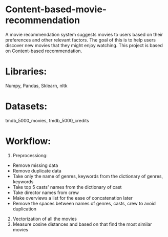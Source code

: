 # Content-based-movie-recommendation
A movie recommendation system suggests movies to users based on their preferences and other relevant factors. The goal of this is to help users discover new movies that they might enjoy watching. This project is based on Content-based recommendation. 
# Libraries:
Numpy, Pandas, Sklearn, nltk
# Datasets:
tmdb_5000_movies, tmdb_5000_credits
# Workflow:
1. Preprocessiong:
- Remove missing data
- Remove duplicate data
- Take only the name of genres, keywords from the dictionary of genres, keywords
- Take top 5 casts' names from the dictionary of cast
- Take director names from crew
- Make overviews a list for the ease of concatenation later
- Remove the spaces between names of genres, casts, crew to avoid duplication
2. Vectorization of all the movies
3. Measure cosine distances and based on that find the most similar movies
